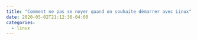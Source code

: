 ```yaml
---
title: "Comment ne pas se noyer quand on souhaite démarrer avec Linux"
date: 2020-05-02T21:12:30-04:00
categories:
  - linux
---
```



